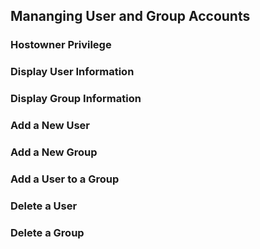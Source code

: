 ## Mananging User and Group Accounts

### Hostowner Privilege

### Display User Information

### Display Group Information

### Add a New User

### Add a New Group

### Add a User to a Group

### Delete a User

### Delete a Group

